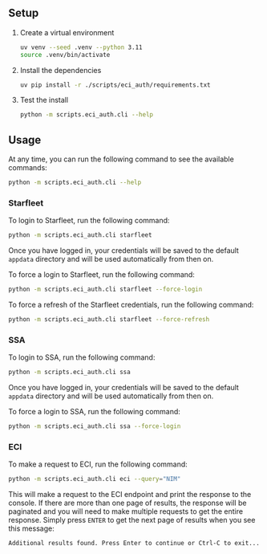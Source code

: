 <!--
SPDX-FileCopyrightText: Copyright (c) 2025, NVIDIA CORPORATION & AFFILIATES. All rights reserved.
SPDX-License-Identifier: Apache-2.0

Licensed under the Apache License, Version 2.0 (the "License");
you may not use this file except in compliance with the License.
You may obtain a copy of the License at

http://www.apache.org/licenses/LICENSE-2.0

Unless required by applicable law or agreed to in writing, software
distributed under the License is distributed on an "AS IS" BASIS,
WITHOUT WARRANTIES OR CONDITIONS OF ANY KIND, either express or implied.
See the License for the specific language governing permissions and
limitations under the License.
-->


## Setup

1. Create a virtual environment

   ```bash
   uv venv --seed .venv --python 3.11
   source .venv/bin/activate
   ```

2. Install the dependencies

   ```bash
   uv pip install -r ./scripts/eci_auth/requirements.txt
   ```

3. Test the install

   ```bash
   python -m scripts.eci_auth.cli --help
   ```

## Usage

At any time, you can run the following command to see the available commands:

```bash
python -m scripts.eci_auth.cli --help
```

### Starfleet

To login to Starfleet, run the following command:

```bash
python -m scripts.eci_auth.cli starfleet
```

Once you have logged in, your credentials will be saved to the default `appdata` directory and will be used automatically from then on.

To force a login to Starfleet, run the following command:
```bash
python -m scripts.eci_auth.cli starfleet --force-login
```

To force a refresh of the Starfleet credentials, run the following command:
```bash
python -m scripts.eci_auth.cli starfleet --force-refresh
```

### SSA

To login to SSA, run the following command:

```bash
python -m scripts.eci_auth.cli ssa
```

Once you have logged in, your credentials will be saved to the default `appdata` directory and will be used automatically from then on.

To force a login to SSA, run the following command:
```bash
python -m scripts.eci_auth.cli ssa --force-login
```

### ECI

To make a request to ECI, run the following command:

```bash
python -m scripts.eci_auth.cli eci --query="NIM"
```

This will make a request to the ECI endpoint and print the response to the console. If there are more than one page of results, the response will be paginated and you will need to make multiple requests to get the entire response. Simply press `ENTER` to get the next page of results when you see this message:

```
Additional results found. Press Enter to continue or Ctrl-C to exit...
```
